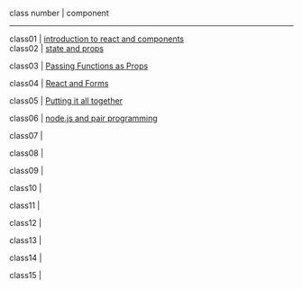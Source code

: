 class number | component

----------------------

class01 | [introduction to react and components](IntroToReact&Components)  
class02 | [state and props](StateAndProps)

class03 | [Passing Functions as Props](PassingFunctionsAsProps)

class04 | [React and Forms](ReactAndForms)

class05 | [Putting it all together ](PuttingItAllTogether )

class06 | [node.js and pair programming](nodeJS&PairProgramming)

class07 | []()

class08 | []()

class09 | []()

class10 | []()

class11 | []()

class12 | []()

class13 | []()

class14 | []()

class15 | []()